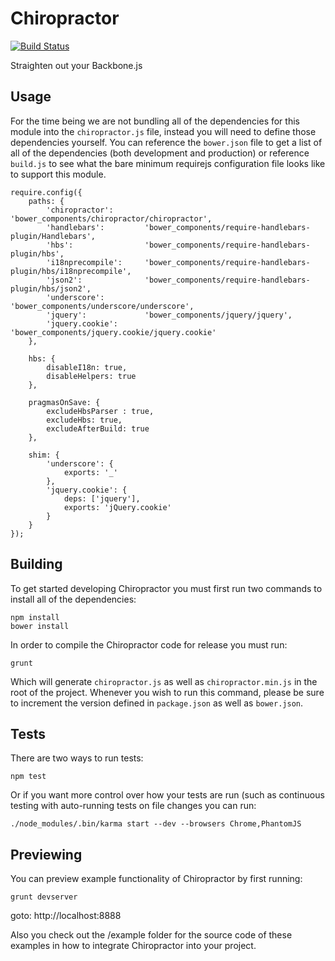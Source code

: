 Chiropractor
============

[![Build
Status](https://travis-ci.org/WiserTogether/chiropractor.png?branch=master)](https://travis-ci.org/WiserTogether/chiropractor)

Straighten out your Backbone.js

Usage
-----

For the time being we are not bundling all of the dependencies for this module
into the `chiropractor.js` file, instead you will need to define those
dependencies yourself. You can reference the `bower.json` file to get a list
of all of the dependencies (both development and production) or reference
`build.js` to see what the bare minimum requirejs configuration file looks like
to support this module.

```
require.config({
    paths: {
        'chiropractor':       'bower_components/chiropractor/chiropractor',
        'handlebars':         'bower_components/require-handlebars-plugin/Handlebars',
        'hbs':                'bower_components/require-handlebars-plugin/hbs',
        'i18nprecompile':     'bower_components/require-handlebars-plugin/hbs/i18nprecompile',
        'json2':              'bower_components/require-handlebars-plugin/hbs/json2',
        'underscore':         'bower_components/underscore/underscore',
        'jquery':             'bower_components/jquery/jquery',
        'jquery.cookie':      'bower_components/jquery.cookie/jquery.cookie'
    },

    hbs: {
        disableI18n: true,
        disableHelpers: true
    },

    pragmasOnSave: {
        excludeHbsParser : true,
        excludeHbs: true,
        excludeAfterBuild: true
    },

    shim: {
        'underscore': {
            exports: '_'
        },
        'jquery.cookie': {
            deps: ['jquery'],
            exports: 'jQuery.cookie'
        }
    }
});
```

Building
--------

To get started developing Chiropractor you must first run two commands to
install all of the dependencies:

    npm install
    bower install

In order to compile the Chiropractor code for release you must run:

	grunt

Which will generate `chiropractor.js` as well as `chiropractor.min.js` in the
root of the project. Whenever you wish to run this command, please be sure to
increment the version defined in `package.json` as well as `bower.json`.

Tests
-----

There are two ways to run tests:

	npm test

Or if you want more control over how your tests are run (such as continuous
testing with auto-running tests on file changes you can run:

	./node_modules/.bin/karma start --dev --browsers Chrome,PhantomJS

Previewing
-----

You can preview example functionality of Chiropractor by first running:

    grunt devserver
    

goto: http://localhost:8888

Also you check out the /example folder for the source code of these examples
in how to integrate Chiropractor into your project.
    
